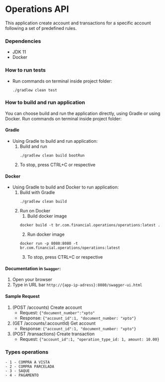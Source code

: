 Operations API
=================

This application create account and transactions for a specific account following a set of
predefined rules.

### Dependencies
* JDK 11
* Docker

### How to run tests
* Run commands on terminal inside project folder:
    ```
    ./gradlew clean test
    ```
    
### How to build and run application
You can choose build and run the application directly, using Gradle or using Docker. 
Run commands on terminal inside project folder:

#### Gradle
* Using Gradle to build and run application:
    1. Build and run
        ```
        ./gradlew clean build bootRun
        ```
    2. To stop, press CTRL+C or respective
#### Docker
* Using Gradle to build and Docker to run application:
    1. Build with Gradle
        ```
        ./gradlew clean build
       ```
    2. Run on Docker
        1. Build docker image
        ```
        docker build -t br.com.financial.operations/operations:latest .
        ```
       2. Run docker image
        ```
        docker run -p 8080:8080 -t br.com.financial.operations/operations:latest
        ```
       3. To stop, press CTRL+C or respective    

#### Documentation in `Swagger`:
1. Open your browser 
2. Type in URL bar `http://{app-ip-adress}:8080/swagger-ui.html`

#### Sample Request

1. (POST /accounts) Create account 
    - Request: `{"document_number":"xpto"`
    - Response: `{"account_id":1, "document_number: "xpto"}`
2. (GET /accounts/:accountId) Get account
    - Response: `{"account_id":1, "document_number: "xpto"}`
3. (POST /transactions) Create transaction
    - Request: `{"account_id":1, "operation_type_id: 1, amount: 10.00}`
    
### Types operations    
    - 1 - COMPRA A VISTA
    - 2 - COMPRA PARCELADA
    - 3 - SAQUE
    - 4 - PAGAMENTO
